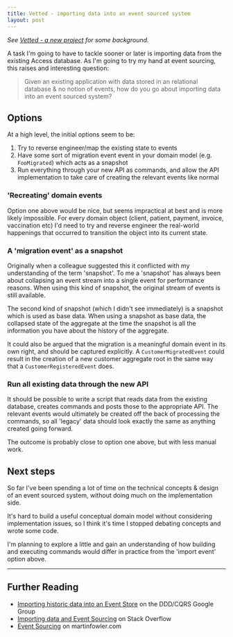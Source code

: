 ```yaml
---
title: Vetted - importing data into an event sourced system
layout: post
---
```


*See [Vetted - a new project][vetted-a-new-hope] for some background.*

A task I'm going to have to tackle sooner or later is importing data from the
existing Access database. As I'm going to try my hand at event sourcing, this
raises and interesting question:

> Given an existing application with data stored in an relational database & no
> notion of events, how do you go about importing data into an event sourced
> system?

Options
-------

At a high level, the initial options seem to be:

1. Try to reverse engineer/map the existing state to events
2. Have some sort of migration event event in your domain model (e.g.
   `FooMigrated`) which acts as a snapshot
3. Run everything through your new API as commands, and allow the API
   implementation to take care of creating the relevant events like normal

### 'Recreating' domain events

Option one above would be nice, but seems impractical at best and is more likely
impossible. For every domain object (client, patient, payment, invoice,
vaccination etc) I'd need to try and reverse engineer the real-world happenings
that occurred to transition the object into its current state.

### A 'migration event' as a snapshot

Originally when a colleague suggested this it conflicted with my understanding
of the term 'snapshot'. To me a 'snapshot' has always been about collapsing an
event stream into a single event for performance reasons. When using this kind
of snapshot, the original stream of events is still available.

The second kind of snapshot (which I didn't see immediately) is a snapshot
which is used as base data. When using a snapshot as base data, the collapsed
state of the aggregate at the time the snapshot is all the information you have
about the history of the aggregate.

It could also be argued that the migration is a meaningful domain event in its
own right, and should be captured explicitly. A `CustomerMigratedEvent` could
result in the creation of a new customer aggregate root in the same way that a
`CustomerRegisteredEvent` does.

### Run all existing data through the new API

It should be possible to write a script that reads data from the existing
database, creates commands and posts those to the appropriate API. The relevant
events would ultimately be created off the back of processing the commands, so
all 'legacy' data should look exactly the same as anything created going
forward.

The outcome is probably close to option one above, but with less manual work.

Next steps
----------

So far I've been spending a lot of time on the technical concepts & design of
an event sourced system, without doing much on the implementation side.

It's hard to build a useful conceptual domain model without considering
implementation issues, so I think it's time I stopped debating concepts and
wrote some code.

I'm planning to explore a little and gain an understanding of how building and
executing commands would differ in practice from the 'import event' option
above.


---

Further Reading
---------------

* [Importing historic data into an Event Store][gg-importing-historic-data] on the DDD/CQRS Google Group
* [Importing data and Event Sourcing][so-importing-data-and-event-sourcing] on Stack Overflow
* [Event Sourcing][mf-event-sourcing] on martinfowler.com

[vetted-a-new-hope]: /2017/11/vetted-a-new-hope/
[gg-importing-historic-data]: https://groups.google.com/forum/#!topic/dddcqrs/xUbKn8YLJfk
[so-importing-data-and-event-sourcing]: https://stackoverflow.com/questions/43640256/importing-data-and-event-sourcing
[mf-event-sourcing]: https://martinfowler.com/eaaDev/EventSourcing.html

